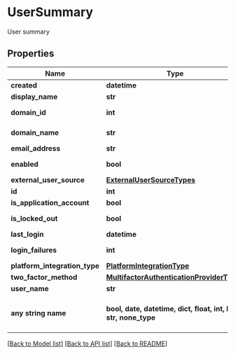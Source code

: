 # UserSummary

User summary

## Properties
Name | Type | Description | Notes
------------ | ------------- | ------------- | -------------
**created** | **datetime** | User creation time | [optional] 
**display_name** | **str** | Display name | [optional] 
**domain_id** | **int** | Active Directory domain ID | [optional] 
**domain_name** | **str** | Active Directory Domain Name | [optional] 
**email_address** | **str** | Email address | [optional] 
**enabled** | **bool** | Whether the user account is enabled | [optional] 
**external_user_source** | [**ExternalUserSourceTypes**](ExternalUserSourceTypes.md) |  | [optional] 
**id** | **int** | User ID | [optional] 
**is_application_account** | **bool** | IsApplicationAccount | [optional] 
**is_locked_out** | **bool** | Whether the user is locked out | [optional] 
**last_login** | **datetime** | Time of last login | [optional] 
**login_failures** | **int** | Number of login failures | [optional] 
**platform_integration_type** | [**PlatformIntegrationType**](PlatformIntegrationType.md) |  | [optional] 
**two_factor_method** | [**MultifactorAuthenticationProviderTypes**](MultifactorAuthenticationProviderTypes.md) |  | [optional] 
**user_name** | **str** | User name | [optional] 
**any string name** | **bool, date, datetime, dict, float, int, list, str, none_type** | any string name can be used but the value must be the correct type | [optional]

[[Back to Model list]](../README.md#documentation-for-models) [[Back to API list]](../README.md#documentation-for-api-endpoints) [[Back to README]](../README.md)


